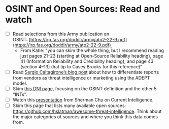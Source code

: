 # OSINT and Open Sources: Read and watch

- [ ] Read selections from this Army publication on OSINT: [https://irp.fas.org/doddir/army/atp2-22-9.pdf](https://irp.fas.org/doddir/army/atp2-22-9.pdf) 
    - From Katie: "you can skim the whole thing, but I recommend reading just pages 21–23 (starting at Open-Source Reliability heading), page 41 (Information Reliability and Credibility heading), and page 43 (section 4–13) (hat tip to Casey Brooks for this reference)"
- [ ] Read [Sergio Caltagirone’s blog post](https://www.threatintel.academy/intelligence-or-marketing/) about how to differentiate reports from vendors as threat intelligence or marketing using the ADEPT model.
- [ ] Skim [this DNI page](https://www.dni.gov/index.php/what-we-do/what-is-intelligence), focusing on the OSINT definition and the other 5 “INTs”.
- [ ] Watch this [presentation](https://www.youtube.com/watch?v=IETRHdMejaw) from Sherman Chu on Current Intelligence.
- [ ] Skim this page that lists many available open sources: https://github.com/hslatman/awesome-threat-intelligence. Think about the major categories of sources and where you think this data comes from.